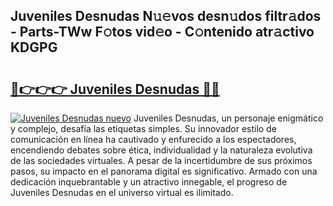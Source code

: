 ## Juveniles Desnudas N𝚞𝚎vos desn𝚞dos filtr𝚊dos - Parts-TWw F𝚘tos vid𝚎o - C𝚘ntenido atr𝚊ctivo KDGPG

# <h2><a href="http://mb9k3n.tromn.icu/?c=Juveniles+Desnudas">🔗👉👉👉 Juveniles Desnudas 🔗🔗</a></h2>

[![Juveniles Desnudas nuevo](https://i.imgur.com/pEAQMta.gif)](http://mb9k3n.tromn.icu/?c=Juveniles+Desnudas)
Juveniles Desnudas, un personaje enigmático y complejo, desafía las etiquetas simples. Su innovador estilo de comunicación en línea ha cautivado y enfurecido a los espectadores, encendiendo debates sobre ética, individualidad y la naturaleza evolutiva de las sociedades virtuales. A pesar de la incertidumbre de sus próximos pasos, su impacto en el panorama digital es significativo. Armado con una dedicación inquebrantable y un atractivo innegable, el progreso de Juveniles Desnudas en el universo virtual es ilimitado.
